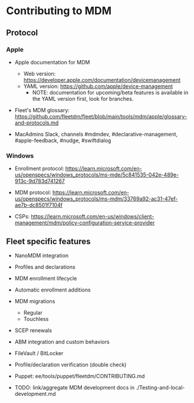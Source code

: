 # Contributing to MDM

## Protocol

### Apple

- Apple documentation for MDM
    - Web version: https://developer.apple.com/documentation/devicemanagement
    - YAML version: https://github.com/apple/device-management
        - NOTE: documentation for upcoming/beta features is available in the YAML version first, look for branches.

- Fleet's MDM glossary: https://github.com/fleetdm/fleet/blob/main/tools/mdm/apple/glossary-and-protocols.md

- MacAdmins Slack, channels #mdmdev, #declarative-management, #apple-feedback, #nudge, #swiftdialog

### Windows

- Enrollment protocol: https://learn.microsoft.com/en-us/openspecs/windows_protocols/ms-mde/5c841535-042e-489e-913c-9d783d741267

- MDM protocol: https://learn.microsoft.com/en-us/openspecs/windows_protocols/ms-mdm/33769a92-ac31-47ef-ae7b-dc8501f7104f

- CSPs: https://learn.microsoft.com/en-us/windows/client-management/mdm/policy-configuration-service-provider


## Fleet specific features

- NanoMDM integration

- Profiles and declarations

- MDM enrollment lifecycle

- Automatic enrollment additions

- MDM migrations
    - Regular
    - Touchless

- SCEP renewals

- ABM integration and custom behaviors

- FileVault / BitLocker

- Profile/declaration verification (double check)

- Puppet: ee/tools/puppet/fleetdm/CONTRIBUTING.md

- TODO: link/aggregate MDM development docs in ./Testing-and-local-development.md

